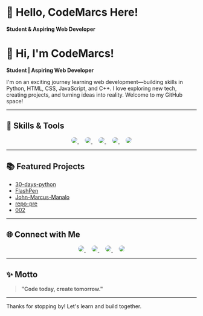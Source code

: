 # 👋 Hello, CodeMarcs Here!

**Student & Aspiring Web Developer**

# 👋 Hi, I'm CodeMarcs!

**Student | Aspiring Web Developer**

I'm on an exciting journey learning web development—building skills in Python, HTML, CSS, JavaScript, and C++. I love exploring new tech, creating projects, and turning ideas into reality. Welcome to my GitHub space!

---

## 🚀 Skills & Tools

<p align="center">
  <a href="https://www.python.org/" style="margin:0 8px;">
    <img src="https://img.shields.io/badge/Python-3776AB?style=for-the-badge&logo=python&logoColor=white" style="border-radius:20px;">
  </a>
  <a href="https://developer.mozilla.org/docs/Web/HTML" style="margin:0 8px;">
    <img src="https://img.shields.io/badge/HTML5-E34F26?style=for-the-badge&logo=html5&logoColor=white" style="border-radius:20px;">
  </a>
  <a href="https://developer.mozilla.org/docs/Web/CSS" style="margin:0 8px;">
    <img src="https://img.shields.io/badge/CSS3-1572B6?style=for-the-badge&logo=css3&logoColor=white" style="border-radius:20px;">
  </a>
  <a href="https://developer.mozilla.org/docs/Web/JavaScript" style="margin:0 8px;">
    <img src="https://img.shields.io/badge/JavaScript-F7DF1E?style=for-the-badge&logo=javascript&logoColor=black" style="border-radius:20px;">
  </a>
  <a href="https://isocpp.org/" style="margin:0 8px;">
    <img src="https://img.shields.io/badge/C++-00599C?style=for-the-badge&logo=cplusplus&logoColor=white" style="border-radius:20px;">
  </a>
</p>

---

## 📚 Featured Projects

- [30-days-python](https://github.com/CodeMarcs/30-days-python)
- [FlashPen](https://github.com/CodeMarcs/FlashPen)
- [John-Marcus-Manalo](https://github.com/CodeMarcs/John-Marcus-Manalo)
- [repo-pre](https://github.com/CodeMarcs/repo-pre)
- [002](https://github.com/CodeMarcs/002)

---

## 🌐 Connect with Me

<p align="center">
  <a href="https://github.com/CodeMarcs" style="margin:0 8px;">
    <img src="https://img.shields.io/badge/GitHub-171515?style=for-the-badge&logo=github&logoColor=white" style="border-radius:20px;">
  </a>
  <a href="(https://x.com/Wdump_mar)" style="margin:0 8px;">
    <img src="https://img.shields.io/badge/Twitter-1DA1F2?style=for-the-badge&logo=twitter&logoColor=white" style="border-radius:20px;">
  </a>
  <a href="(https://www.instagram.com/mcus_m06/)" style="margin:0 8px;">
    <img src="https://img.shields.io/badge/Instagram-E4405F?style=for-the-badge&logo=instagram&logoColor=white" style="border-radius:20px;">
  </a>
  <a href="(https://codemarcs.github.io/John-Marcus-Manalo/#)" style="margin:0 8px;">
    <img src="https://img.shields.io/badge/Portfolio-24292F?style=for-the-badge&logo=firefox&logoColor=white" style="border-radius:20px;">
  </a>
</p>

---

## ✨ Motto

> **"Code today, create tomorrow."**

---

Thanks for stopping by! Let's learn and build together.
